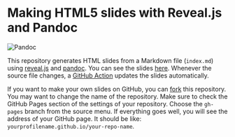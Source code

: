 # Making HTML5 slides with Reveal.js and Pandoc

![Pandoc](https://github.com/eLearningHub/presentation-reveal-pandoc/workflows/Pandoc/badge.svg)

This repository generates HTML slides from a Markdown file (`index.md`) using [reveal.js](https://revealjs.com/) and [pandoc](https://pandoc.org/). You can see the slides [here](https://elearninghub.github.io/presentation-reveal-pandoc). Whenever the source file changes, a [GitHub Action](https://github.com/features/actions) updates the slides automatically.

If you want to make your own slides on GitHub, you can [fork](https://help.github.com/en/github/getting-started-with-github/fork-a-repo) this repository. You may want to change the name of the repository. Make sure to check the GitHub Pages section of the settings of your repository. Choose the `gh-pages` branch from the source menu. If everything goes well, you will see the address of your GitHub page. It should be like: `yourprofilename.github.io/your-repo-name`.

